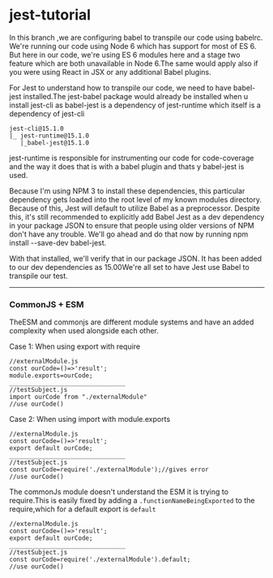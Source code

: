 # jest-tutorial
In this branch ,we are configuring babel to transpile our code using babelrc. We're running our code using Node 6 which has support for most of ES 6. 
But here in our code, we're using ES 6 modules here and a stage two feature which are both unavailable in Node 6.The same would apply also if you 
were using React in JSX or any additional Babel plugins.

For Jest to understand how to transpile our code, we need to have babel-jest installed.The jest-babel package would already be installed when u install 
jest-cli as babel-jest is a dependency of jest-runtime which itself is a dependency of jest-cli

```
jest-cli@15.1.0
|_ jest-runtime@15.1.0
   |_babel-jest@15.1.0
```   
   
jest-runtime is responsible for instrumenting our code for code-coverage and the way it does that is with a babel plugin and thats y babel-jest is used.

Because I'm using NPM 3 to install these dependencies, this particular dependency gets loaded into the root level of my known modules directory. Because of this, Jest will default to utilize Babel as a preprocessor. Despite this, it's still recommended to explicitly add Babel Jest as a dev dependency in your package JSON to ensure that people using older versions of NPM don't have any trouble.
We'll go ahead and do that now by running npm install --save-dev babel-jest.

With that installed, we'll verify that in our package JSON. It has been added to our dev dependencies as 15.00We're all set to have Jest use Babel to transpile our test.
 
   
-------------------------------------------------------------------------------------------------------------------------------------------------------

### CommonJS  + ESM 
TheESM and commonjs are different module systems and have an added complexity when used alongside each other.

Case 1: When using export with require
 

```
//externalModule.js
const ourCode=()=>'result';
module.exports=ourCode;
________________________________
//testSubject.js
import ourCode from "./externalModule"
//use ourCode()

```
Case 2: When using import with module.exports

```
//externalModule.js
const ourCode=()=>'result';
export default ourCode;
________________________________
//testSubject.js
const ourCode=require('./externalModule');//gives error
//use ourCode()

```
The commonJs module doesn't understand the ESM it is trying to require.This is easily fixed by adding a ```.functionNameBeingExported``` to the require,which for a default export is ```default```

```
//externalModule.js
const ourCode=()=>'result';
export default ourCode;
________________________________
//testSubject.js
const ourCode=require('./externalModule').default;
//use ourCode()

```
